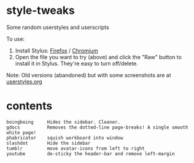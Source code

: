 # style-tweaks

Some random userstyles and userscripts

To use: 
1. Install Stylus: [Firefox](https://addons.mozilla.org/en-US/firefox/addon/styl-us/) / [Chromium](https://chrome.google.com/webstore/detail/stylus/clngdbkpkpeebahjckkjfobafhncgmne/)
2. Open the file you want to try (above) and click the "Raw" button to install it in Stylus. They're easy to turn off/delete.

Note:  Old versions (abandoned) but with some screenshots are at [userstyles.org](https://userstyles.org/users/302314)

# contents

	boingboing     Hides the sidebar. Cleaner. 
	gdocs          Removes the dotted-line page-breaks! A single smooth white page!
	phabricator    squish workboard into window  
	slashdot       Hide the sidebar 
	tumblr         move avatar-icons from left to right 	 
	youtube        de-sticky the header-bar and remove left-margin 
